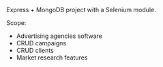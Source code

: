 Express + MongoDB project with a Selenium module.

Scope:

- Advertising agencies software
- CRUD campaigns
- CRUD clients
- Market research features
